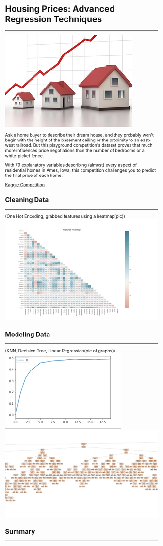 # Housing Prices: Advanced Regression Techniques
------------------
![Housing Prices](templates/Images/housing_prices.jpg)

Ask a home buyer to describe their dream house, and they probably won't begin with the height of the 
basement ceiling or the proximity to an east-west railroad. But this playground competition's dataset 
proves that much more influences price negotiations than the number of bedrooms or a white-picket fence.

 With 79 explanatory variables describing (almost) every aspect of residential homes in Ames, Iowa, 
 this competition challenges you to predict the final price of each home.
 
[Kaggle Competition](https://www.kaggle.com/c/house-prices-advanced-regression-techniques)


## Cleaning Data 
------------
(One Hot Encoding, grabbed features using a heatmap(pic))
![Features Heatmap](templates/Images/FeaturesHeatmap.png)
## Modeling Data 
-------
(KNN, Decision Tree, Linear Regression(pic of graphs))
![K-Nearest Neighbor](templates/Images/KNNelbow.PNG)
![Decision Tree](templates/Images/treeCrop.PNG)
## Summary
------
